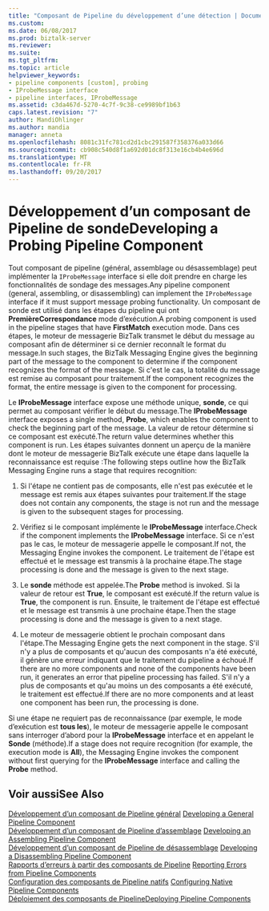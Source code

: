 ```yaml
---
title: "Composant de Pipeline du développement d’une détection | Documents Microsoft"
ms.custom: 
ms.date: 06/08/2017
ms.prod: biztalk-server
ms.reviewer: 
ms.suite: 
ms.tgt_pltfrm: 
ms.topic: article
helpviewer_keywords:
- pipeline components [custom], probing
- IProbeMessage interface
- pipeline interfaces, IProbeMessage
ms.assetid: c3da467d-5270-4c7f-9c38-ce9989bf1b63
caps.latest.revision: "7"
author: MandiOhlinger
ms.author: mandia
manager: anneta
ms.openlocfilehash: 8081c31fc781cd2d1cbc291587f358376a033d66
ms.sourcegitcommit: cb908c540d8f1a692d01dc8f313e16cb4b4e696d
ms.translationtype: MT
ms.contentlocale: fr-FR
ms.lasthandoff: 09/20/2017
---
```

# <a name="developing-a-probing-pipeline-component"></a><span data-ttu-id="2375e-102">Développement d’un composant de Pipeline de sonde</span><span class="sxs-lookup"><span data-stu-id="2375e-102">Developing a Probing Pipeline Component</span></span>
<span data-ttu-id="2375e-103">Tout composant de pipeline (général, assemblage ou désassemblage) peut implémenter la `IProbeMessage` interface si elle doit prendre en charge les fonctionnalités de sondage des messages.</span><span class="sxs-lookup"><span data-stu-id="2375e-103">Any pipeline component (general, assembling, or disassembling) can implement the `IProbeMessage` interface if it must support message probing functionality.</span></span> <span data-ttu-id="2375e-104">Un composant de sonde est utilisé dans les étapes du pipeline qui ont **PremièreCorrespondance** mode d’exécution.</span><span class="sxs-lookup"><span data-stu-id="2375e-104">A probing component is used in the pipeline stages that have **FirstMatch** execution mode.</span></span> <span data-ttu-id="2375e-105">Dans ces étapes, le moteur de messagerie BizTalk transmet le début du message au composant afin de déterminer si ce dernier reconnaît le format du message.</span><span class="sxs-lookup"><span data-stu-id="2375e-105">In such stages, the BizTalk Messaging Engine gives the beginning part of the message to the component to determine if the component recognizes the format of the message.</span></span> <span data-ttu-id="2375e-106">Si c'est le cas, la totalité du message est remise au composant pour traitement.</span><span class="sxs-lookup"><span data-stu-id="2375e-106">If the component recognizes the format, the entire message is given to the component for processing.</span></span>  
  
 <span data-ttu-id="2375e-107">Le **IProbeMessage** interface expose une méthode unique, **sonde**, ce qui permet au composant vérifier le début du message.</span><span class="sxs-lookup"><span data-stu-id="2375e-107">The **IProbeMessage** interface exposes a single method, **Probe**, which enables the component to check the beginning part of the message.</span></span> <span data-ttu-id="2375e-108">La valeur de retour détermine si ce composant est exécuté.</span><span class="sxs-lookup"><span data-stu-id="2375e-108">The return value determines whether this component is run.</span></span> <span data-ttu-id="2375e-109">Les étapes suivantes donnent un aperçu de la manière dont le moteur de messagerie BizTalk exécute une étape dans laquelle la reconnaissance est requise :</span><span class="sxs-lookup"><span data-stu-id="2375e-109">The following steps outline how the BizTalk Messaging Engine runs a stage that requires recognition:</span></span>  
  
1.  <span data-ttu-id="2375e-110">Si l'étape ne contient pas de composants, elle n'est pas exécutée et le message est remis aux étapes suivantes pour traitement.</span><span class="sxs-lookup"><span data-stu-id="2375e-110">If the stage does not contain any components, the stage is not run and the message is given to the subsequent stages for processing.</span></span>  
  
2.  <span data-ttu-id="2375e-111">Vérifiez si le composant implémente le **IProbeMessage** interface.</span><span class="sxs-lookup"><span data-stu-id="2375e-111">Check if the component implements the **IProbeMessage** interface.</span></span> <span data-ttu-id="2375e-112">Si ce n'est pas le cas, le moteur de messagerie appelle le composant.</span><span class="sxs-lookup"><span data-stu-id="2375e-112">If not, the Messaging Engine invokes the component.</span></span> <span data-ttu-id="2375e-113">Le traitement de l'étape est effectué et le message est transmis à la prochaine étape.</span><span class="sxs-lookup"><span data-stu-id="2375e-113">The stage processing is done and the message is given to the next stage.</span></span>  
  
3.  <span data-ttu-id="2375e-114">Le **sonde** méthode est appelée.</span><span class="sxs-lookup"><span data-stu-id="2375e-114">The **Probe** method is invoked.</span></span> <span data-ttu-id="2375e-115">Si la valeur de retour est **True**, le composant est exécuté.</span><span class="sxs-lookup"><span data-stu-id="2375e-115">If the return value is **True**, the component is run.</span></span> <span data-ttu-id="2375e-116">Ensuite, le traitement de l'étape est effectué et le message est transmis à une prochaine étape.</span><span class="sxs-lookup"><span data-stu-id="2375e-116">Then the stage processing is done and the message is given to a next stage.</span></span>  
  
4.  <span data-ttu-id="2375e-117">Le moteur de messagerie obtient le prochain composant dans l'étape.</span><span class="sxs-lookup"><span data-stu-id="2375e-117">The Messaging Engine gets the next component in the stage.</span></span> <span data-ttu-id="2375e-118">S'il n'y a plus de composants et qu'aucun des composants n'a été exécuté, il génère une erreur indiquant que le traitement du pipeline a échoué.</span><span class="sxs-lookup"><span data-stu-id="2375e-118">If there are no more components and none of the components have been run, it generates an error that pipeline processing has failed.</span></span> <span data-ttu-id="2375e-119">S'il n'y a plus de composants et qu'au moins un des composants a été exécuté, le traitement est effectué.</span><span class="sxs-lookup"><span data-stu-id="2375e-119">If there are no more components and at least one component has been run, the processing is done.</span></span>  
  
 <span data-ttu-id="2375e-120">Si une étape ne requiert pas de reconnaissance (par exemple, le mode d’exécution est **tous les**), le moteur de messagerie appelle le composant sans interroger d’abord pour la **IProbeMessage** interface et en appelant le **Sonde** (méthode).</span><span class="sxs-lookup"><span data-stu-id="2375e-120">If a stage does not require recognition (for example, the execution mode is **All**), the Messaging Engine invokes the component without first querying for the **IProbeMessage** interface and calling the **Probe** method.</span></span>  
  
## <a name="see-also"></a><span data-ttu-id="2375e-121">Voir aussi</span><span class="sxs-lookup"><span data-stu-id="2375e-121">See Also</span></span>  
 <span data-ttu-id="2375e-122">[Développement d’un composant de Pipeline général](../core/developing-a-general-pipeline-component.md) </span><span class="sxs-lookup"><span data-stu-id="2375e-122">[Developing a General Pipeline Component](../core/developing-a-general-pipeline-component.md) </span></span>  
 <span data-ttu-id="2375e-123">[Développement d’un composant de Pipeline d’assemblage](../core/developing-an-assembling-pipeline-component.md) </span><span class="sxs-lookup"><span data-stu-id="2375e-123">[Developing an Assembling Pipeline Component](../core/developing-an-assembling-pipeline-component.md) </span></span>  
 <span data-ttu-id="2375e-124">[Développement d’un composant de Pipeline de désassemblage](../core/developing-a-disassembling-pipeline-component.md) </span><span class="sxs-lookup"><span data-stu-id="2375e-124">[Developing a Disassembling Pipeline Component](../core/developing-a-disassembling-pipeline-component.md) </span></span>  
 <span data-ttu-id="2375e-125">[Rapports d’erreurs à partir des composants de Pipeline](../core/reporting-errors-from-pipeline-components.md) </span><span class="sxs-lookup"><span data-stu-id="2375e-125">[Reporting Errors from Pipeline Components](../core/reporting-errors-from-pipeline-components.md) </span></span>  
 <span data-ttu-id="2375e-126">[Configuration des composants de Pipeline natifs](../core/configuring-native-pipeline-components.md) </span><span class="sxs-lookup"><span data-stu-id="2375e-126">[Configuring Native Pipeline Components](../core/configuring-native-pipeline-components.md) </span></span>  
 [<span data-ttu-id="2375e-127">Déploiement des composants de Pipeline</span><span class="sxs-lookup"><span data-stu-id="2375e-127">Deploying Pipeline Components</span></span>](../core/deploying-pipeline-components.md)